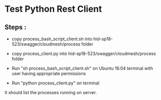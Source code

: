 # Test Python Rest Client

## Steps :

* copy process_bash_script_client.sh into hid-sp18-523/swagger/cloudmesh/process folder

* copy process_client.py into hid-sp18-523/swagger/cloudmesh/process folder

* Run "sh process_bash_script_client.sh" on Ubuntu 16.04 terminal with user having appropriate permissions

* Run "python process_client.py" on terminal

It should list the processes running on server.


